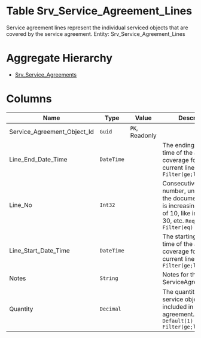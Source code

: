 # Table Srv_Service_Agreement_Lines

Service agreement lines represent the individual serviced objects that are covered by the service agreement. Entity: Srv_Service_Agreement_Lines

# Aggregate Hierarchy

* [Srv_Service_Agreements](Srv_Service_Agreements.md)

# Columns

| Name | Type | Value | Description |
| - | - | - | --- |
|Service_Agreement_Object_Id|`Guid`|`PK`, Readonly||
|Line_End_Date_Time|`DateTime`||The ending date and time of the agreement coverage for the current line. `Required` `Filter(ge;le)` |
|Line_No|`Int32`||Consecutive line number, unique within the document. Usually is increasing in steps of 10, like in 10, 20, 30, etc. `Required` `Filter(eq)` |
|Line_Start_Date_Time|`DateTime`||The starting date and time of the agreement coverage for the current line. `Required` `Filter(ge;le)` |
|Notes|`String`||Notes for this ServiceAgreementLine. |
|Quantity|`Decimal`||The quantity of the service object that is included in the agreement. `Required` `Default(1)` `Filter(ge;le)` |
